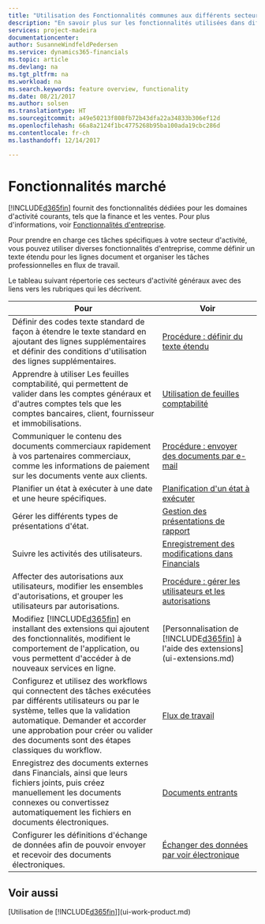 ```yaml
---
title: "Utilisation des Fonctionnalités communes aux différents secteurs d'activité | Microsoft Docs"
description: "En savoir plus sur les fonctionnalités utilisées dans différents secteurs d'activité dans Dynamics 365 Business edition."
services: project-madeira
documentationcenter: 
author: SusanneWindfeldPedersen
ms.service: dynamics365-financials
ms.topic: article
ms.devlang: na
ms.tgt_pltfrm: na
ms.workload: na
ms.search.keywords: feature overview, functionality
ms.date: 08/21/2017
ms.author: solsen
ms.translationtype: HT
ms.sourcegitcommit: a49e50213f808fb72b43dfa22a34833b306ef12d
ms.openlocfilehash: 66a8a2124f1bc4775268b95ba100ada19cbc286d
ms.contentlocale: fr-ch
ms.lasthandoff: 12/14/2017

---
```

# <a name="general-business-functionality"></a>Fonctionnalités marché
[!INCLUDE[d365fin](includes/d365fin_md.md)] fournit des fonctionnalités dédiées pour les domaines d'activité courants, tels que la finance et les ventes. Pour plus d'informations, voir [Fonctionnalités d'entreprise](madeira-business-functionality.md).

Pour prendre en charge ces tâches spécifiques à votre secteur d'activité, vous pouvez utiliser diverses fonctionnalités d'entreprise, comme définir un texte étendu pour les lignes document et organiser les tâches professionnelles en flux de travail.



Le tableau suivant répertorie ces secteurs d'activité généraux avec des liens vers les rubriques qui les décrivent.

| Pour | Voir |
| --- | --- |
| Définir des codes texte standard de façon à étendre le texte standard en ajoutant des lignes supplémentaires et définir des conditions d'utilisation des lignes supplémentaires. |[Procédure : définir du texte étendu](ui-how-define-ext-text.md) |
| Apprendre à utiliser Les feuilles comptabilité, qui permettent de valider dans les comptes généraux et d'autres comptes tels que les comptes bancaires, client, fournisseur et immobilisations. |[Utilisation de feuilles comptabilité](ui-work-general-journals.md) |
| Communiquer le contenu des documents commerciaux rapidement à vos partenaires commerciaux, comme les informations de paiement sur les documents vente aux clients. |[Procédure : envoyer des documents par e-mail](ui-how-send-documents-email.md) |
| Planifier un état à exécuter à une date et une heure spécifiques. |[Planification d'un état à exécuter](ui-work-report.md#ScheduleReport) |
| Gérer les différents types de présentations d'état. |[Gestion des présentations de rapport](ui-manage-report-layouts.md) |
| Suivre les activités des utilisateurs.|[Enregistrement des modifications dans Financials](across-log-changes.md)|
|Affecter des autorisations aux utilisateurs, modifier les ensembles d'autorisations, et grouper les utilisateurs par autorisations.|[Procédure : gérer les utilisateurs et les autorisations](ui-how-users-permissions.md)|
| Modifiez [!INCLUDE[d365fin](includes/d365fin_md.md)] en installant des extensions qui ajoutent des fonctionnalités, modifient le comportement de l'application, ou vous permettent d'accéder à de nouveaux services en ligne. |[Personnalisation de [!INCLUDE[d365fin](includes/d365fin_md.md)] à l'aide des extensions](ui-extensions.md) |
|Configurez et utilisez des workflows qui connectent des tâches exécutées par différents utilisateurs ou par le système, telles que la validation automatique. Demander et accorder une approbation pour créer ou valider des documents sont des étapes classiques du workflow.|[Flux de travail](across-workflow.md)|
|Enregistrez des documents externes dans Financials, ainsi que leurs fichiers joints, puis créez manuellement les documents connexes ou convertissez automatiquement les fichiers en documents électroniques.|[Documents entrants](across-income-documents.md)|
| Configurer les définitions d'échange de données afin de pouvoir envoyer et recevoir des documents électroniques. |[Échanger des données par voir électronique](across-data-exchange.md) |

## <a name="see-also"></a>Voir aussi
[Utilisation de [!INCLUDE[d365fin](includes/d365fin_md.md)]](ui-work-product.md)

